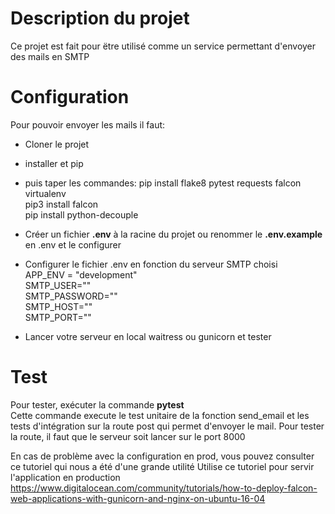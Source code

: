 # Description du projet
Ce projet est fait pour ëtre utilisé comme un service permettant d'envoyer des mails en SMTP

# Configuration
Pour pouvoir envoyer les mails il faut:
- Cloner le projet
- installer et pip
- puis taper les commandes:
    pip install flake8 pytest requests falcon virtualenv <br>
    pip3 install falcon<br>
    pip install python-decouple<br>

- Créer un fichier __.env__ à la racine du projet ou renommer le __.env.example__ en .env et le configurer
- Configurer le fichier .env en fonction du serveur SMTP choisi<br>
    APP_ENV = "development"<br>
    SMTP_USER=""<br>
    SMTP_PASSWORD=""<br>
    SMTP_HOST=""<br>
    SMTP_PORT=""<br>
- Lancer votre serveur en local waitress ou gunicorn et tester
  
# Test
Pour tester, exécuter la commande __pytest__<br>
Cette commande execute le test unitaire de la fonction send_email et les tests d'intégration sur la route post qui permet d'envoyer le mail. Pour tester la route, il faut que le serveur soit lancer sur le port 8000


En cas de problème avec la configuration en prod, vous pouvez consulter ce tutoriel qui nous a été d'une grande utilité
Utilise ce tutoriel pour servir l'application en production
https://www.digitalocean.com/community/tutorials/how-to-deploy-falcon-web-applications-with-gunicorn-and-nginx-on-ubuntu-16-04